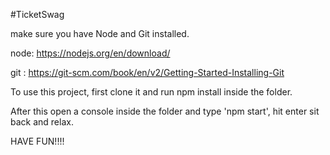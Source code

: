 #TicketSwag

make sure you have Node and Git installed. 

node: https://nodejs.org/en/download/

git : https://git-scm.com/book/en/v2/Getting-Started-Installing-Git

To use this project, first clone it and run npm install inside the folder.

After this open a console inside the folder and type 'npm start', hit enter
sit back and relax.

HAVE FUN!!!!